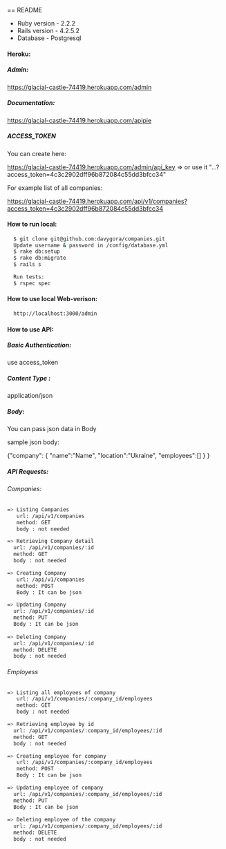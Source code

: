 == README

* Ruby version - 2.2.2
* Rails version - 4.2.5.2
* Database - Postgresql

#### Heroku:

##### Admin:
  https://glacial-castle-74419.herokuapp.com/admin

##### Documentation:
  https://glacial-castle-74419.herokuapp.com/apipie

##### ACCESS_TOKEN
  You can create here:

  https://glacial-castle-74419.herokuapp.com/admin/api_key
=>  or use it "...?access_token=4c3c2902dff96b872084c55dd3bfcc34"

  For example list of all companies:

  https://glacial-castle-74419.herokuapp.com/api/v1/companies?access_token=4c3c2902dff96b872084c55dd3bfcc34

#### How to run local:
```sh
  $ git clone git@github.com:davygora/companies.git
  Update username & password in /config/database.yml
  $ rake db:setup
  $ rake db:migrate
  $ rails s

  Run tests:
  $ rspec spec
```

#### How to use local Web-verison:
```sh
  http://localhost:3000/admin
```
#### How to use API:

##### Basic Authentication:
  use access_token

##### Content Type :
   application/json

##### Body:
   You can pass json data in Body
   
   sample json body:

  {"company":
    {
      "name":"Name",
      "location":"Ukraine",
      "employees":[]
    }
  }

##### API Requests:

###### Companies:
```sh
=> Listing Companies
   url: /api/v1/companies
   method: GET
   body : not needed

=> Retrieving Company detail
  url: /api/v1/companies/:id
  method: GET
  body : not needed

=> Creating Company
   url: /api/v1/companies
   method: POST
   Body : It can be json

=> Updating Company
  url: /api/v1/companies/:id
  method: PUT
  Body : It can be json
  
=> Deleting Company
  url: /api/v1/companies/:id
  method: DELETE
  body : not needed
```

###### Employess
```sh
=> Listing all employees of company
   url: /api/v1/companies/:company_id/employees
   method: GET
   body : not needed

=> Retrieving employee by id
  url: /api/v1/companies/:company_id/employees/:id
  method: GET
  body : not needed

=> Creating employee for company
   url: /api/v1/companies/:company_id/employees
   method: POST
   Body : It can be json

=> Updating employee of company
  url: /api/v1/companies/:company_id/employees/:id
  method: PUT
  Body : It can be json
  
=> Deleting employee of the company
  url: /api/v1/companies/:company_id/employees/:id
  method: DELETE
  body : not needed
```